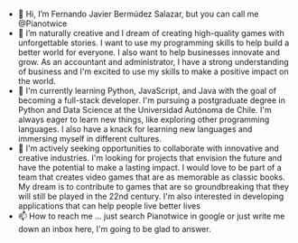 - 👋 Hi, I’m Fernando Javier Bermúdez Salazar, but you can call me @Pianotwice
- 👀 I’m naturally creative and I dream of creating high-quality games with unforgettable stories. I want to use my programming skills to help build a better world for everyone. I also want to help businesses innovate and grow. As an accountant and administrator, I have a strong understanding of business and I'm excited to use my skills to make a positive impact on the world.
- 🌱 I'm currently learning Python, JavaScript, and Java with the goal of becoming a full-stack developer. I'm pursuing a postgraduate degree in Python and Data Science at the Universidad Autónoma de Chile. I'm always eager to learn new things, like exploring other programming languages. I also have a knack for learning new languages and immersing myself in different cultures.
- 💞️ I'm actively seeking opportunities to collaborate with innovative and creative industries. I'm looking for projects that envision the future and have the potential to make a lasting impact. I would love to be part of a team that creates video games that are as memorable as classic books. My dream is to contribute to games that are so groundbreaking that they will still be played in the 22nd century. I'm also interested in developing applications that can help people live better lives
- 📫 How to reach me ... just search Pianotwice in google or just write me down an inbox here, I'm going to be glad to answer.

<!---
Pianotwice/Pianotwice is a ✨ special ✨ repository because its `README.md` (this file) appears on your GitHub profile.
You can click the Preview link to take a look at your changes.
--->
